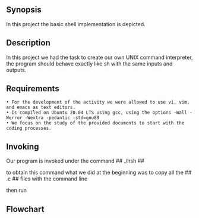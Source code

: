 ## Synopsis ##

In this project the basic shell implementation is depicted.

## Description ## 

In this project we had the task to create our own UNIX command interpreter, the program should behave exactly like sh with the same inputs and outputs.

## Requirements ##

    • For the development of the activity we were allowed to use vi, vim, and emacs as text editors. 
    • Is compiled on Ubuntu 20.04 LTS using gcc, using the options -Wall -Werror -Wextra -pedantic -std=gnu89
    • We focus on the study of the provided documents to start with the coding processes.

## Invoking ## 

Our program is invoked under the command ## ./hsh ##

to obtain this command what we did at the beginning was to copy all the ## .c ## files with the command line 



then run 


## Flowchart ##
